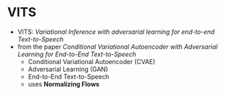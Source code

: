 ---
---
# VITS
- VITS: *Variational Inference with adversarial learning for end-to-end Text-to-Speech*
- from the paper *Conditional Variational Autoencoder with Adversarial Learning for End-to-End Text-to-Speech*
  - Conditional Variational Autoencoder (CVAE)
  - Adversarial Learning (GAN)
  - End-to-End Text-to-Speech
  - uses **Normalizing Flows**